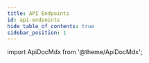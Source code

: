 ```yaml
---
title: API Endpoints
id: api-endpoints
hide_table_of_contents: true
sidebar_position: 1
---
```


import ApiDocMdx from '@theme/ApiDocMdx';

<ApiDocMdx id="using-single-yaml" />
